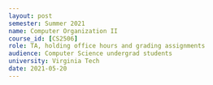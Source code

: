 ```yaml
---
layout: post
semester: Summer 2021
name: Computer Organization II
course_id: [CS2506]
role: TA, holding office hours and grading assignments
audience: Computer Science undergrad students
university: Virginia Tech
date: 2021-05-20
---
```

